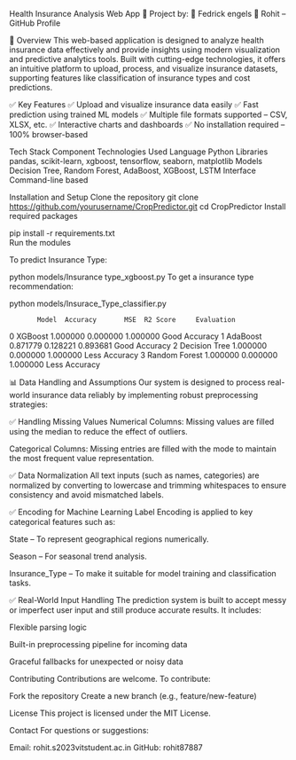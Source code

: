 Health Insurance Analysis Web App
🚀 Project by:
👤 Fedrick engels 
👤 Rohit – GitHub Profile

📌 Overview
This web-based application is designed to analyze health insurance data effectively and provide insights using modern visualization and predictive analytics tools. Built with cutting-edge technologies, it offers an intuitive platform to upload, process, and visualize insurance datasets, supporting features like classification of insurance types and cost predictions.

✅ Key Features
✅ Upload and visualize insurance data easily
✅ Fast prediction using trained ML models
✅ Multiple file formats supported – CSV, XLSX, etc.
✅ Interactive charts and dashboards
✅ No installation required – 100% browser-based

Tech Stack
Component	Technologies Used
Language	Python
Libraries	pandas, scikit-learn, xgboost, tensorflow, seaborn, matplotlib
Models	Decision Tree, Random Forest, AdaBoost, XGBoost, LSTM
Interface	Command-line based


Installation and Setup
Clone the repository
git clone https://github.com/yourusername/CropPredictor.git
cd CropPredictor
Install required packages 

pip install -r requirements.txt  
Run the modules 

To predict Insurance Type:

python models/Insurance type_xgboost.py
To get a insurance type recommendation:

python models/Insurace_Type_classifier.py



           Model  Accuracy       MSE  R2 Score     Evaluation
0        XGBoost  1.000000  0.000000  1.000000  Good Accuracy
1       AdaBoost  0.871779  0.128221  0.893681  Good Accuracy
2  Decision Tree  1.000000  0.000000  1.000000  Less Accuracy
3  Random Forest  1.000000  0.000000  1.000000  Less Accuracy





📊 Data Handling and Assumptions
Our system is designed to process real-world insurance data reliably by implementing robust preprocessing strategies:

✅ Handling Missing Values
Numerical Columns: Missing values are filled using the median to reduce the effect of outliers.

Categorical Columns: Missing entries are filled with the mode to maintain the most frequent value representation.

✅ Data Normalization
All text inputs (such as names, categories) are normalized by converting to lowercase and trimming whitespaces to ensure consistency and avoid mismatched labels.

✅ Encoding for Machine Learning
Label Encoding is applied to key categorical features such as:

State – To represent geographical regions numerically.

Season – For seasonal trend analysis.

Insurance_Type – To make it suitable for model training and classification tasks.

✅ Real-World Input Handling
The prediction system is built to accept messy or imperfect user input and still produce accurate results. It includes:

Flexible parsing logic

Built-in preprocessing pipeline for incoming data

Graceful fallbacks for unexpected or noisy data





Contributing
Contributions are welcome. To contribute:

Fork the repository
Create a new branch (e.g., feature/new-feature)

License
This project is licensed under the MIT License.

Contact
For questions or suggestions:

Email: rohit.s2023vitstudent.ac.in
GitHub: rohit87887
